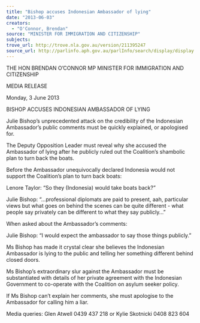 ```yaml
---
title: "Bishop accuses Indonesian Ambassador of lying"
date: "2013-06-03"
creators:
  - "O'Connor, Brendan"
source: "MINISTER FOR IMMIGRATION AND CITIZENSHIP"
subjects:
trove_url: http://trove.nla.gov.au/version/211395247
source_url: http://parlinfo.aph.gov.au/parlInfo/search/display/display.w3p;query=Id%3A%22media/pressrel/2496972%22
---
```


 THE HON BRENDAN O’CONNOR MP  MINISTER FOR IMMIGRATION AND CITIZENSHIP   

 MEDIA RELEASE   

 Monday, 3 June 2013   

 BISHOP ACCUSES INDONESIAN AMBASSADOR OF LYING   

 Julie Bishop’s unprecedented attack on the credibility of the Indonesian Ambassador’s public  comments must be quickly explained, or apologised for.   

 The Deputy Opposition Leader must reveal why she accused the Ambassador of lying after he  publicly ruled out the Coalition’s shambolic plan to turn back the boats.   

 Before the Ambassador unequivocally declared Indonesia would not support the Coalition’s plan  to turn back boats:   

 Lenore Taylor: “So they (Indonesia) would take boats back?”   

 Julie Bishop: “…professional diplomats are paid to present, aah, particular views but what goes on  behind the scenes can be quite different - what people say privately can be different to what they say  publicly…”   

 When asked about the Ambassador’s comments:   

 Julie Bishop: “I would expect the ambassador to say those things publicly.”   

 Ms Bishop has made it crystal clear she believes the Indonesian Ambassador is lying to the public  and telling her something different behind closed doors.   

 Ms Bishop’s extraordinary slur against the Ambassador must be substantiated with details of her  private agreement with the Indonesian Government to co-operate with the Coalition on asylum  seeker policy.   

 If Ms Bishop can’t explain her comments, she must apologise to the Ambassador for calling him a  liar.   

 Media queries: Glen Atwell 0439 437 218 or Kylie Skotnicki 0408 823 604   

